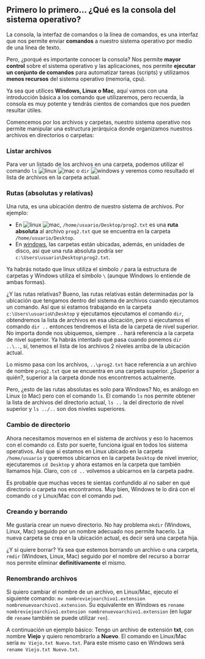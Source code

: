 
## Primero lo primero... ¿Qué es la consola del sistema operativo?

La consola, la interfaz de comandos o la línea de comandos, es una interfaz que nos permite enviar **comandos** a nuestro sistema operativo por medio de una línea de texto.

Pero, ¿porqué es importante conocer la consola? Nos permite **mayor control** sobre el sistema operativo y las aplicaciones, nos permite **ejecutar un conjunto de comandos** para automatizar tareas (scripts) y utilizamos **menos recursos** del sistema operativo (memoria, cpu).

Ya sea que utilices **Windows, Linux o Mac**, aquí vamos con una introducción básica a los comando que utilizaremos, pero recuerda, la consola es muy potente y tendrás cientos de comandos que nos pueden resultar útiles.

Comencemos por los archivos y carpetas, nuestro sistema operativo nos permite manipular una estructura jerárquica donde organizamos nuestros archivos en directorios o carpetas:

### Listar archivos
Para ver un listado de los archivos en una carpeta, podemos utilizar el comando `ls` ![linux](./assets/gh-linux.svg) ![mac](./assets/gh-mac.svg) o `dir` ![windows](./assets/gh-windows.svg) y veremos como resultado el lista de archivos en la carpeta actual.

### Rutas (absolutas y relativas)
Una ruta, es una ubicación dentro de nuestro sistema de archivos. Por ejemplo:

 - En ![linux](./assets/gh-linux.svg) ![mac](./assets/gh-mac.svg), `/home/usuario/Desktop/prog2.txt` es una **ruta absoluta** al archivo `prog2.txt` que se encuentra en la carpeta `/home/usuario/Desktop`.
 - En [windows](./assets/gh-windows.svg), las carpetas están ubicadas, además, en unidades de disco, así que una ruta absoluta podría ser `c:\Users\usuario\Desktop\prog2.txt`.

Ya habrás notado que linux utiliza el símbolo `/` para la estructura de carpetas y Windows utiliza el símbolo `\` (aunque Windows lo entiende de ambas formas).

¿Y las rutas relativas? Bueno, las rutas relativas están determinadas por la ubicación que tengamos dentro del sistema de archivos cuando ejecutamos un comando. Así que si estamos trabajando en la carpeta `c:\Users\usuarioU\Desktop` y ejecutamos ejecutamos el comando `dir`, obtendremos la lista de archivos en esa ubicación, pero si ejecutamos el comando `dir ..` entonces tendremos el lista de la carpeta de nivel superior. No importa donde nos ubiquemos, siempre `..` hará referencia a la carpeta de nivel superior. Ya habrás intentado qué pasa cuando ponemos `dir ..\..`, sí, tenemos el lista de los archivos 2 niveles arriba de la ubicación actual.

Lo mismo pasa con los archivos, `..\prog2.txt` hace referencia a un archivo de nombre `prog2.txt` que se encuentra en una carpeta superior. ¿Superior a quién?, superior a la carpeta donde nos encontremos actualmente.

Pero, ¿esto de las rutas absolutas es solo para Windows? No, es análogo en Linux (o Mac) pero con el comando `ls`. El comando `ls` nos permite obtener la lista de archivos del directorio actual, `ls ..` la del directorio de nivel superior y `ls ../..` son dos niveles superiores.

### Cambio de directorio
Ahora necesitamos movernos en el sistema de archivos y eso lo hacemos con el comando `cd`. Esto por suerte, funciona igual en todos los sistema operativos. Así que si estamos en Linux ubicado en la carpeta `/home/usuario` y queremos ubicarnos en la carpeta `Desktop` de nivel inverior, ejecutaremos `cd Desktop` y ahora estamos en la carpeta que también llamamos hija. Claro, con `cd ..` volvemos a ubicarnos en la carpeta padre.

Es probable que muchas veces te sientas confundido al no saber en qué directorio o carpeta nos encontramos. Muy bien, Windows te lo dirá con el comando `cd` y Linux/Mac con el comando `pwd`.

### Creando y borrando
Me gustaría crear un nuevo directorio. No hay problema `mkdir` (Windows, Linux, Mac) seguido por un nombre adecuado nos permite hacerlo. La nueva carpeta se crea en la ubicación actual, es decir será una carpeta hija.

¿Y si quiere borrar?  Ya sea que estemos borrando un archivo o una carpeta, `rmdir` (Windows, Linux, Mac) seguido por el nombre del recurso a borrar nos permite eliminar **definitivamente** el mismo.

### Renombrando archivos
Si quiero cambiar el nombre de un archivo, en Linux/Mac, ejecuto el siguiente comando: `mv nombreviejoarchivo1.extension nombrenuevoarchivo1.extension`.
Su equivalente en Windows es `rename nombreviejoarchivo1.extension nombrenuevoarchivo1.extension` (en lugar de `rename` también se puede utilizar `ren`).

A continuación un ejemplo básico:
Tengo un archivo de extensión **txt**, con nombre **Viejo** y quiero renombrarlo a **Nuevo**. El comando en Linux/Mac sería `mv Viejo.txt Nuevo.txt`. Para este mismo caso en Windows será `rename Viejo.txt Nuevo.txt`.

